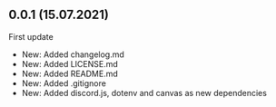 ## 0.0.1 (15.07.2021)
First update

  - New: Added changelog.md
  - New: Added LICENSE.md
  - New: Added README.md
  - New: Added .gitignore
  - New: Added discord.js, dotenv and canvas as new dependencies
